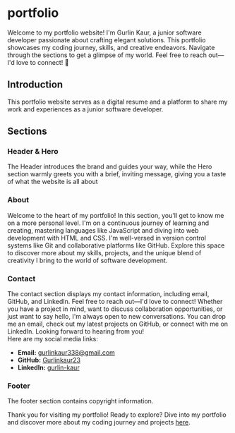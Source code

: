 # portfolio

Welcome to my portfolio website! I'm Gurlin Kaur, a junior software developer passionate about crafting elegant solutions. 
This portfolio showcases my coding journey, skills, and creative endeavors. Navigate through the sections to get a glimpse of my world. 
Feel free to reach out—I'd love to connect! 🚀

## Introduction
This portfolio website serves as a digital resume and a platform to share my work and experiences as a junior software developer.

## Sections

### Header & Hero
The Header introduces the brand and guides your way, while the Hero section warmly greets you with a brief, inviting message, giving you a taste of what the website is all about

### About
Welcome to the heart of my portfolio! In this section, you'll get to know me on a more personal level. I'm on a continuous journey of learning and creating, mastering languages like
JavaScript and diving into web development with HTML and CSS. I'm well-versed in version control systems like Git and collaborative platforms like GitHub. Explore this space to discover more about my 
skills, projects, and the unique blend of creativity I bring to the world of software development.

### Contact
The contact section displays my contact information, including email, GitHub, and LinkedIn.
Feel free to reach out—I'd love to connect! Whether you have a project in mind, want to discuss collaboration opportunities, or just want to say hello, I'm always open to new conversations.
You can drop me an email, check out my latest projects on GitHub, or connect with me on LinkedIn. Looking forward to hearing from you!
<br>
Here are my social media links:
- **Email:** [gurlinkaur338@gmail.com](mailto:gurlinkaur338@gmail.com)
- **GitHub:** [Gurlinkaur23](https://github.com/Gurlinkaur23)
- **LinkedIn:** [gurlin-kaur](https://www.linkedin.com/in/gurlin-kaur-473658292)

### Footer
The footer section contains copyright information.

Thank you for visiting my portfolio! Ready to explore? Dive into my portfolio and discover more about my coding journey and projects [here](https://gurlinkaur23.github.io/portfolio/).


